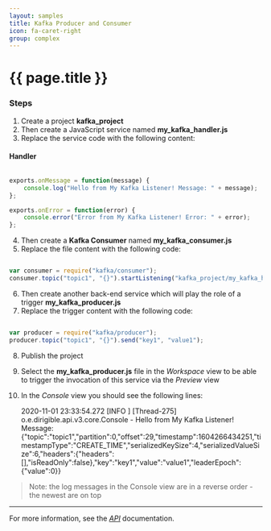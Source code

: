 ```yaml
---
layout: samples
title: Kafka Producer and Consumer
icon: fa-caret-right
group: complex
---
```


{{ page.title }}
===

### Steps


1. Create a project **kafka_project**
2. Then create a JavaScript service named **my_kafka_handler.js**
3. Replace the service code with the following content:

#### Handler

```javascript

exports.onMessage = function(message) {
	console.log("Hello from My Kafka Listener! Message: " + message);
};

exports.onError = function(error) {
	console.error("Error from My Kafka Listener! Error: " + error);
};

```

4. Then create a **Kafka Consumer** named  **my_kafka_consumer.js**
5. Replace the file content with the following code:

```javascript

var consumer = require("kafka/consumer");
consumer.topic("topic1", "{}").startListening("kafka_project/my_kafka_handler", 1000);

```

6. Then create another back-end service which will play the role of a trigger **my_kafka_producer.js**
7. Replace the trigger content with the following code:

```javascript

var producer = require("kafka/producer");
producer.topic("topic1", "{}").send("key1", "value1");

```

8. Publish the project
9. Select the **my_kafka_producer.js** file in the *Workspace* view to be able to trigger the invocation of this service via the *Preview* view
10. In the *Console* view you should see the following lines:

	2020-11-01 23:33:54.272 [INFO ] [Thread-275] o.e.dirigible.api.v3.core.Console - Hello from My Kafka Listener! Message: {"topic":"topic1","partition":0,"offset":29,"timestamp":1604266434251,"timestampType":"CREATE_TIME","serializedKeySize":4,"serializedValueSize":6,"headers":{"headers":[],"isReadOnly":false},"key":"key1","value":"value1","leaderEpoch":{"value":0}}

> Note: the log messages in the Console view are in a reverse order - the newest are on top

---

For more information, see the *[API](../api/)* documentation.
